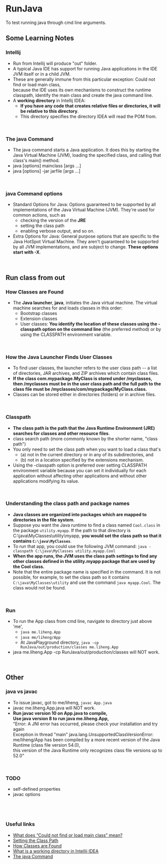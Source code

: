 #  RunJava
To test running java through cmd line arguments. 

## Some Learning Notes ##

### Intellij ###
* Run from Intellij will produce "out" folder. 
* A typical Java IDE has support for running Java applications in the IDE JVM itself or in a child JVM. 
* These are generally immune from this particular exception: Could not find or load main class,  
because the IDE uses its own mechanisms to construct the runtime classpath, identify the main class and create the java command line.
* A **working directory** in Intellij IDEA: 
  *  **If you have any code that creates relative files or directories, it will be relative to this directory**. 
  * This directory specifies the directory IDEA will read the POM from.

&nbsp;

### The java Command ###
* The java command starts a Java application. 
It does this by starting the Java Virtual Machine (JVM), loading the specified class, and calling that class's main() method. 
* java [options] mainclass [args ...]
* java [options] -jar jarfile [args ...]

&nbsp;

### java Command options ###
* Standard Options for Java: 
Options guaranteed to be supported by all implementations of the Java Virtual Machine (JVM). 
They're used for common actions, such as 
  * checking the version of the **JRE** 
  * setting the class path 
  * enabling verbose output, and so on.
* Extra Options for Java: General purpose options that are specific to the Java HotSpot Virtual Machine. 
They aren't guaranteed to be supported by all JVM implementations, and are subject to change. 
**These options start with -X**. 

&nbsp;

## Run class from out ##

### How Classes are Found ###
* The **Java launcher**, **java**, initiates the Java virtual machine. 
The virtual machine searches for and loads classes in this order:
  * Bootstrap classes
  * Extension classes
  * User classes: **You identify the location of these classes using the -classpath option on the command line** 
  (the preferred method) or by using the CLASSPATH environment variable.

&nbsp;

### How the Java Launcher Finds User Classes ###
* To find user classes, the launcher refers to the user class path 
-- a list of directories, JAR archives, and ZIP archives which contain class files.
* **If the class com.mypackage.MyClass is stored under /myclasses, 
then /myclasses must be in the user class path and the full path to the class file must be 
/myclasses/com/mypackage/MyClass.class.**
* Classes can be stored either in directories (folders) or in archive files. 

&nbsp;

### Classpath ###
* **The class path is the path that the Java Runtime Environment (JRE) searches for classes and other resource files**.
* class search path (more commonly known by the shorter name, "class path") 
* You only need to set the class path when you want to load a class that's 
  * (a) not in the current directory or in any of its subdirectories, and 
  * (b) not in a location specified by the extensions mechanism.
* Using the -classpath option is preferred over setting CLASSPATH environment variable 
because you can set it individually for each application 
without affecting other applications and without other applications modifying its value.

&nbsp;

### Understanding the class path and package names ###
* **Java classes are organized into packages which are mapped to directories in the file system**. 
* Suppose you want the Java runtime to find a class named `Cool.class` in the package `utility.myapp`. 
If the path to that directory is C:\java\MyClasses\utility\myapp, 
**you would set the class path so that it contains `C:\java\MyClasses`**.
* To run that app, you could use the following JVM command:
`java -classpath C:\java\MyClasses utility.myapp.Cool`
* **When the app runs, the JVM uses the class path settings 
to find any other classes defined in the utility.myapp package 
that are used by the Cool class.**
* Note that the entire package name is specified in the command. 
It is not possible, for example, to set the class path so it contains `C:\java\MyClasses\utility` 
and use the command `java myapp.Cool`. The class would not be found.

&nbsp;

### Run ###
* To run the App class from cmd line, navigate to directory just above 'me',   
  * `java me.liheng.App`
  * `java me/liheng/App`
  *  At JavaPlayground directory, `java -cp RunJava/out/production/classes me.liheng.App`
* java me.liheng.App -cp RunJava/out/production/classes will NOT work. 

&nbsp;

## Other ##
### java vs javac ###
* To issue javac, got to me/liheng, `javac App.java`
* javac me.liheng.App.java will NOT work. 
* **Run javac version 10 on App.java to compile,   
Use java version 8 to run java me.liheng.App,**  
"Error: A JNI error has occurred, please check your installation and try again  
 Exception in thread "main" java.lang.UnsupportedClassVersionError: me/liheng/App has been compiled by a more recent version of the Java Runtime (class file version 54.0),   
 this version of the Java Runtime only recognizes class file versions up to 52.0"

&nbsp;

### TODO ###
* self-defined properties
* javac options
&nbsp;

&nbsp;
----
### Useful links ###
* [What does “Could not find or load main class” mean?](https://stackoverflow.com/questions/18093928/what-does-could-not-find-or-load-main-class-mean)
* [Setting the Class Path](https://docs.oracle.com/javase/7/docs/technotes/tools/windows/classpath.html)
* [How Classes are Found](https://docs.oracle.com/javase/7/docs/technotes/tools/findingclasses.html)
* [What is a working directory in Intellij IDEA](https://stackoverflow.com/questions/19838334/what-is-a-working-directory-in-intellij-idea#:~:text=3%20Answers&text=This%20is%20the%20directory%20that,be%20relative%20to%20this%20directory.)
* [The java Command](https://docs.oracle.com/en/java/javase/13/docs/specs/man/java.html#standard-options-for-java)
